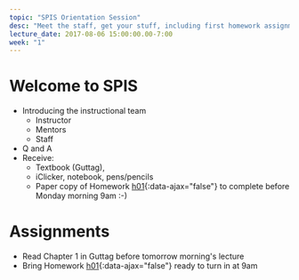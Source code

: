 ```yaml
---
topic: "SPIS Orientation Session"
desc: "Meet the staff, get your stuff, including first homework assignment."
lecture_date: 2017-08-06 15:00:00.00-7:00
week: "1"
---
```


# Welcome to SPIS

* Introducing the instructional team
    * Instructor
    * Mentors
    * Staff
* Q and A
* Receive: 
    * Textbook (Guttag), 
    * iClicker, notebook, pens/pencils
    * Paper copy of Homework [h01](/hwk/h01/){:data-ajax="false"} to complete before Monday morning 9am :-)

# Assignments

* Read Chapter 1 in Guttag before tomorrow morning's lecture
* Bring Homework [h01](/hwk/h01/){:data-ajax="false"} ready to turn in at 9am
